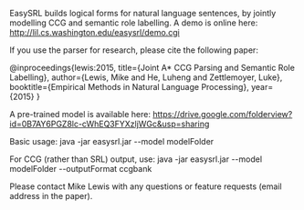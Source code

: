 EasySRL builds logical forms for natural language sentences, by jointly modelling CCG and semantic role labelling. A demo is online here: http://lil.cs.washington.edu/easysrl/demo.cgi

If you use the parser for research, please cite the following paper:

@inproceedings{lewis:2015,
  title={Joint A* CCG Parsing and Semantic Role Labelling},
  author={Lewis, Mike and He, Luheng and Zettlemoyer, Luke},
  booktitle={Empirical Methods in Natural Language Processing},
  year={2015}
}

A pre-trained model is available here: https://drive.google.com/folderview?id=0B7AY6PGZ8lc-cWhEQ3FYXzljWGc&usp=sharing

Basic usage:
    java -jar easysrl.jar --model modelFolder

For CCG (rather than SRL) output, use:
    java -jar easysrl.jar --model modelFolder --outputFormat ccgbank

Please contact Mike Lewis with any questions or feature requests (email address in the paper).
